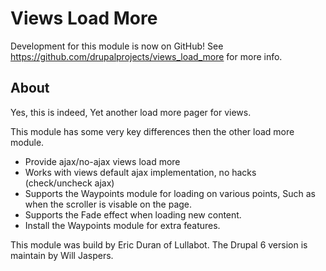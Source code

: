 Views Load More
===============

Development for this module is now on GitHub!  See https://github.com/drupalprojects/views_load_more for more info.


About
-----

Yes, this is indeed, Yet another load more pager for views.

This module has some very key differences then the other load more module.

- Provide ajax/no-ajax views load more
- Works with views default ajax implementation, no hacks (check/uncheck ajax)
- Supports the Waypoints module for loading on various points, Such as when the scroller is visable on the page.
- Supports the Fade effect when loading new content.
- Install the Waypoints module for extra features.

This module was build by Eric Duran of Lullabot.
The Drupal 6 version is maintain by Will Jaspers.
